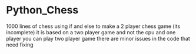# Python_Chess
1000 lines of chess using if and else to make a 2 player chess game (its incomplete)
it is based on a two player game and not the cpu and one player you can play two player game
there are minor issues in the code that need fixing
